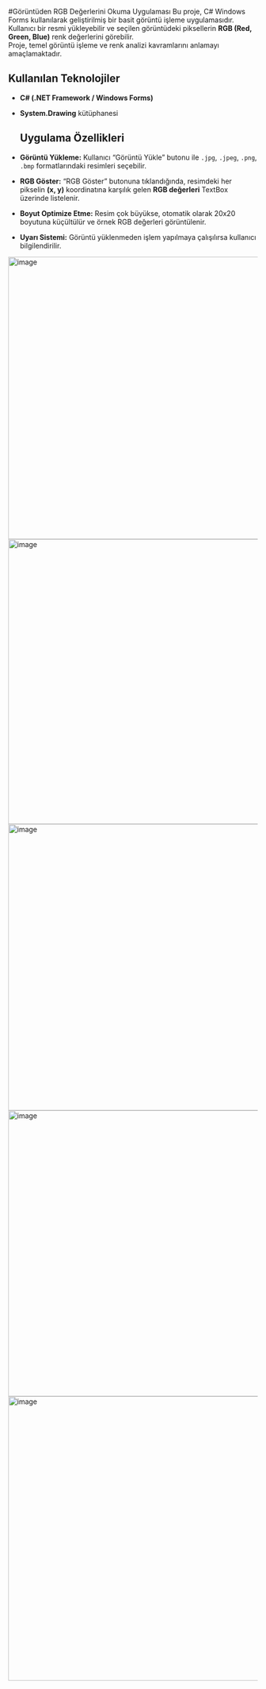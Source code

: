 #Görüntüden RGB Değerlerini Okuma Uygulaması
Bu proje, C# Windows Forms kullanılarak geliştirilmiş bir basit görüntü işleme uygulamasıdır.  
Kullanıcı bir resmi yükleyebilir ve seçilen görüntüdeki piksellerin **RGB (Red, Green, Blue)** renk değerlerini görebilir.  
Proje, temel görüntü işleme ve renk analizi kavramlarını anlamayı amaçlamaktadır.
## Kullanılan Teknolojiler
- **C# (.NET Framework / Windows Forms)**
- **System.Drawing** kütüphanesi

  ##  Uygulama Özellikleri

-  **Görüntü Yükleme:** Kullanıcı “Görüntü Yükle” butonu ile `.jpg`, `.jpeg`, `.png`, `.bmp` formatlarındaki resimleri seçebilir.  
-  **RGB Göster:** “RGB Göster” butonuna tıklandığında, resimdeki her pikselin **(x, y)** koordinatına karşılık gelen **RGB değerleri** TextBox üzerinde listelenir.  
-  **Boyut Optimize Etme:** Resim çok büyükse, otomatik olarak 20x20 boyutuna küçültülür ve örnek RGB değerleri görüntülenir.  
-  **Uyarı Sistemi:** Görüntü yüklenmeden işlem yapılmaya çalışılırsa kullanıcı bilgilendirilir.

<img width="945" height="569" alt="image" src="https://github.com/user-attachments/assets/774586ed-988a-4173-b1d5-e7a3b9ea9555" />
<img width="945" height="574" alt="image" src="https://github.com/user-attachments/assets/2e3bb701-0e09-463a-b583-4b2af83f8afb" />
<img width="945" height="577" alt="image" src="https://github.com/user-attachments/assets/fdc2b0e4-2c5c-4ec4-8776-cfa06e716be9" />
<img width="945" height="576" alt="image" src="https://github.com/user-attachments/assets/5f2bb0a8-29ba-4a57-b5e7-8d60c5713e98" />
<img width="945" height="573" alt="image" src="https://github.com/user-attachments/assets/85246708-2c64-4227-b497-8b3a699c1545" />

